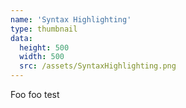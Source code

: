 ```yaml
---
name: 'Syntax Highlighting'
type: thumbnail
data:
  height: 500
  width: 500
  src: /assets/SyntaxHighlighting.png
---
```


Foo foo test
